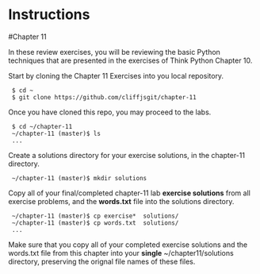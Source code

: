 # Instructions

#Chapter 11

In these review exercises, you will be reviewing the basic Python techniques that are presented in the exercises of Think Python Chapter 10. 

Start by cloning the Chapter 11 Exercises into you local repository.
     
     $ cd ~
     $ git clone https://github.com/cliffjsgit/chapter-11
     

Once you have cloned this repo, you may proceed to the labs.
    
     $ cd ~/chapter-11
     ~/chapter-11 (master)$ ls
     ...

Create a solutions directory for your exercise solutions, in the chapter-11 directory.
      
     ~/chapter-11 (master)$ mkdir solutions
      
Copy all of your final/completed chapter-11 lab **exercise solutions** from all exercise 
problems, and the **words.txt** file into the solutions directory.  
    
     ~/chapter-11 (master)$ cp exercise*  solutions/ 
     ~/chapter-11 (master)$ cp words.txt  solutions/
     ...
    
Make sure that you copy all of your completed exercise solutions and the words.txt file
from this chapter into your **single**  ~/chapter11/solutions directory, 
preserving the orignal file names of these files. 

